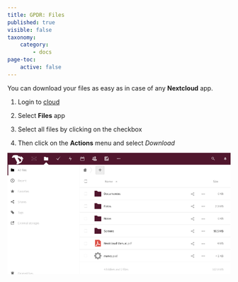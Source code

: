 ```yaml
---
title: GPDR: Files
published: true
visible: false
taxonomy:
    category:
        - docs
page-toc:
    active: false
---
```


You can download your files as easy as in case of any **Nextcloud** app.

1. Login to [cloud](https://cloud.disroot.org)

2. Select **Files** app

3. Select all files by clicking on the checkbox

4. Then click on the **Actions** menu and select *Download*

![](en/files_app.gif)
